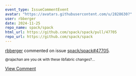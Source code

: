 ```yaml
---
event_type: IssueCommentEvent
avatar: "https://avatars.githubusercontent.com/u/2828630?"
user: rbberger
date: 2024-11-25
repo_name: spack/spack
html_url: https://github.com/spack/spack/pull/47705
repo_url: https://github.com/spack/spack
---
```


<a href='https://github.com/rbberger' target='_blank'>rbberger</a> commented on issue <a href='https://github.com/spack/spack/pull/47705' target='_blank'>spack/spack#47705</a>.

<small>@rajachan are you ok with these libfabric changes?...</small>

<a href='https://github.com/spack/spack/pull/47705' target='_blank'>View Comment</a>